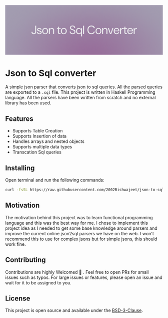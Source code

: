 <img width="1280" alt="Json2Sql" src="/.github/assets/banner.png">

# Json to Sql converter

A simple json parser that converts json to sql queries. All the parsed queries are exported to a `.sql` file. This project is written in Haskell Programming language. All the parsers have been written from scratch and no external library has been used.

## Features

- Supports Table Creation
- Supports Insertion of data
- Handles arrays and nested objects
- Supports multiple data types
- Transcation Sql queries

## Installing

Open terminal and run the following commands:

```bash
curl -fsSL https://raw.githubusercontent.com/2002Bishwajeet/json-to-sql/main/setup.sh | bash
```

## Motivation

The motivation behind this project was to learn functional programming language and this was the best way for me. I chose to implement this project idea as I needed to get some base knowledge around parsers and improve the current online json2sql parsers we have on the web. I won't recommend this to use for complex jsons but for simple jsons, this should work fine.

## Contributing

Contributions are highly Welcomed 💙 . Feel free to open PRs for small issues such as typos. For large issues or features, please open an issue and wait for it to be assigned to you.

## License

This project is open source and available under the [ BSD-3-Clause](LICENSE).
